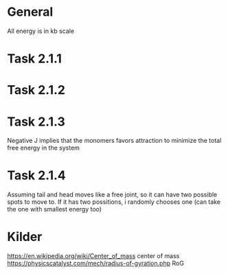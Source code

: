 # General
All energy is in kb scale

# Task 2.1.1
    

# Task 2.1.2

# Task 2.1.3
Negative J implies that the monomers favors attraction to minimize the total free energy in the system

# Task 2.1.4
Assuming tail and head moves like a free joint, so it can have two possible spots to move to.
If it has two possitions, i randomly chooses one (can take the one with smallest energy too)



# Kilder
https://en.wikipedia.org/wiki/Center_of_mass center of mass
https://physicscatalyst.com/mech/radius-of-gyration.php RoG